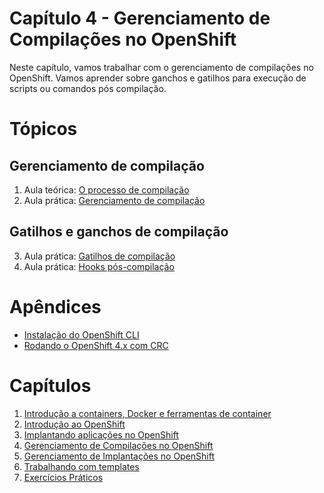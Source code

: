 # Capítulo 4 - Gerenciamento de Compilações no OpenShift
Neste capítulo, vamos trabalhar com o gerenciamento de compilações no OpenShift. Vamos aprender sobre ganchos e gatilhos para execução de scripts ou comandos pós compilação.

# Tópicos
## Gerenciamento de compilação
1. Aula teórica: [O processo de compilação](aula01)
2. Aula prática: [Gerenciamento de compilação](aula02)

## Gatilhos e ganchos de compilação
3. Aula prática: [Gatilhos de compilação](aula03)
4. Aula prática: [Hooks pós-compilação](aula04)

# Apêndices
* [Instalação do OpenShift CLI](apendices/openshift_cli.md)
* [Rodando o OpenShift 4.x com CRC](apendices/openshift_crc.md)

# Capítulos
1. [Introdução a containers, Docker e ferramentas de container](https://github.com/mentoria-openshift/capitulo01)
2. [Introdução ao OpenShift](https://github.com/mentoria-openshift/capitulo02)
3. [Implantando aplicações no OpenShift](https://github.com/mentoria-openshift/capitulo03)
4. [Gerenciamento de Compilações no OpenShift](https://github.com/mentoria-openshift/capitulo04)
5. [Gerenciamento de Implantações no OpenShift](https://github.com/mentoria-openshift/capitulo05)
6. [Trabalhando com templates](https://github.com/mentoria-openshift/capitulo06)
7. [Exercícios Práticos](https://github.com/mentoria-openshift/capitulo07)